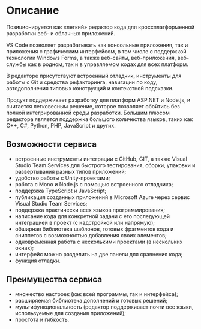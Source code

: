 # Описание

Позиционируется как «легкий» редактор кода для кроссплатформенной разработки веб- и облачных приложений.

VS Code позволяет разрабатывать как консольные приложения, так и приложения с графическим интерфейсом, в том числе с поддержкой технологии Windows Forms, а также веб-сайты, веб-приложения, веб-службы как в родном, так и в управляемом кодах для всех платформ.

В редакторе присутствуют встроенный отладчик, инструменты для работы с Git и средства рефакторинга, навигации по коду, автодополнения типовых конструкций и контекстной подсказки.

Продукт поддерживает разработку для платформ ASP.NET и Node.js, и считается легковесным решение, которое позволяет обойтись без полной интегрированной среды разработки. Большим плюсом редактора является поддержка большого количества языков, таких как C++, C#, Python, PHP, JavaScript и других.

## Возможности сервиса
- встроенные инструменты интеграции с GitHub, GIT, а также Visual Studio Team Services для быстрого тестирования, сборки, упаковки и развертывания разных типов приложений;
- удобство работы с Unity-проектами;
- работа с Mono и Node.js с помощью встроенного отладчика;
- поддержка TypeScript и JavaScript;
- публикация созданных приложений в Microsoft Azure через сервис Visual Studio Team Services;
- поддержка практически всех языков программирования;
- написание кода для конкретной задачи с его последующей интеграцией в проект (с надстройкой или напрямую);
- обширная библиотека шаблонов, готовых фрагментов кода и сниппетов с возможностью добавления своих элементов;
- одновременная работа с несколькими проектами (в нескольких окнах);
- интерфейс можно разделить на две панели для сравнения кода;
- функция отладки.
 

## Преимущества сервиса
- множество настроек (как всей программы, так и интерфейса);
- расширяемая библиотека дополнений и готовых решений;
- мультифункциональность (редактор поддерживает почти все языки, используемые для создания приложений);
- простота и гибкость.